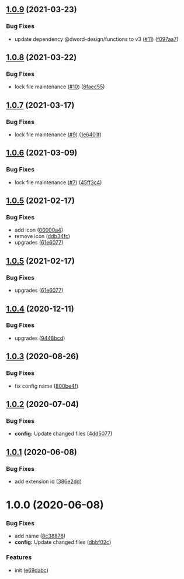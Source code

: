 ## [1.0.9](https://github.com/dword-design/werstreamtes-list-links/compare/v1.0.8...v1.0.9) (2021-03-23)


### Bug Fixes

* update dependency @dword-design/functions to v3 ([#11](https://github.com/dword-design/werstreamtes-list-links/issues/11)) ([f097aa7](https://github.com/dword-design/werstreamtes-list-links/commit/f097aa7c5d0e9a5fd6f1cf08d78f0e4d33ce84c6))

## [1.0.8](https://github.com/dword-design/werstreamtes-list-links/compare/v1.0.7...v1.0.8) (2021-03-22)


### Bug Fixes

* lock file maintenance ([#10](https://github.com/dword-design/werstreamtes-list-links/issues/10)) ([8faec55](https://github.com/dword-design/werstreamtes-list-links/commit/8faec55f0a2e29bd8a1e227898bf102a1c07c55b))

## [1.0.7](https://github.com/dword-design/werstreamtes-list-links/compare/v1.0.6...v1.0.7) (2021-03-17)


### Bug Fixes

* lock file maintenance ([#9](https://github.com/dword-design/werstreamtes-list-links/issues/9)) ([1e6401f](https://github.com/dword-design/werstreamtes-list-links/commit/1e6401f34c43b7071f603b3530cc8c3fb6f7d29f))

## [1.0.6](https://github.com/dword-design/werstreamtes-list-links/compare/v1.0.5...v1.0.6) (2021-03-09)


### Bug Fixes

* lock file maintenance ([#7](https://github.com/dword-design/werstreamtes-list-links/issues/7)) ([45ff3c4](https://github.com/dword-design/werstreamtes-list-links/commit/45ff3c4464aacfe4295bc42bfe9eb39cbcf04cff))

## [1.0.5](https://github.com/dword-design/werstreamtes-list-links/compare/v1.0.4...v1.0.5) (2021-02-17)


### Bug Fixes

* add icon ([00000a4](https://github.com/dword-design/werstreamtes-list-links/commit/00000a4ad40bd64954b06386296ebfee1872892b))
* remove icon ([ddb34fc](https://github.com/dword-design/werstreamtes-list-links/commit/ddb34fc3e9e4333a29cd06e316c8ea8bc35d551d))
* upgrades ([61e6077](https://github.com/dword-design/werstreamtes-list-links/commit/61e607732ee5bfc0c4aedece5160eb568dd773c0))

## [1.0.5](https://github.com/dword-design/werstreamtes-list-links/compare/v1.0.4...v1.0.5) (2021-02-17)


### Bug Fixes

* upgrades ([61e6077](https://github.com/dword-design/werstreamtes-list-links/commit/61e607732ee5bfc0c4aedece5160eb568dd773c0))

## [1.0.4](https://github.com/dword-design/werstreamtes-list-links/compare/v1.0.3...v1.0.4) (2020-12-11)


### Bug Fixes

* upgrades ([9448bcd](https://github.com/dword-design/werstreamtes-list-links/commit/9448bcd54c159d3370822ef226ceae93114bb52a))

## [1.0.3](https://github.com/dword-design/werstreamtes-list-links/compare/v1.0.2...v1.0.3) (2020-08-26)


### Bug Fixes

* fix config name ([800be4f](https://github.com/dword-design/werstreamtes-list-links/commit/800be4f969c316bad6402dc8edb5cd506db4c686))

## [1.0.2](https://github.com/dword-design/werstreamtes-list-links/compare/v1.0.1...v1.0.2) (2020-07-04)


### Bug Fixes

* **config:** Update changed files ([4dd5077](https://github.com/dword-design/werstreamtes-list-links/commit/4dd507703f417ebee0f1722f783ab807e5d69a0e))

## [1.0.1](https://github.com/dword-design/werstreamtes-list-links/compare/v1.0.0...v1.0.1) (2020-06-08)


### Bug Fixes

* add extension id ([386e2dd](https://github.com/dword-design/werstreamtes-list-links/commit/386e2dd22ffc004152efd5b3582e09f21c32f6d7))

# 1.0.0 (2020-06-08)


### Bug Fixes

* add name ([8c38878](https://github.com/dword-design/werstreamtes-list-links/commit/8c3887809b3790cce41f1ca7fc8917313b62b4eb))
* **config:** Update changed files ([dbbf02c](https://github.com/dword-design/werstreamtes-list-links/commit/dbbf02c5b0c376a66dff94e14a546611fab0b669))


### Features

* init ([e69dabc](https://github.com/dword-design/werstreamtes-list-links/commit/e69dabcecdf4e486027cda7089e3e574ac11da40))
